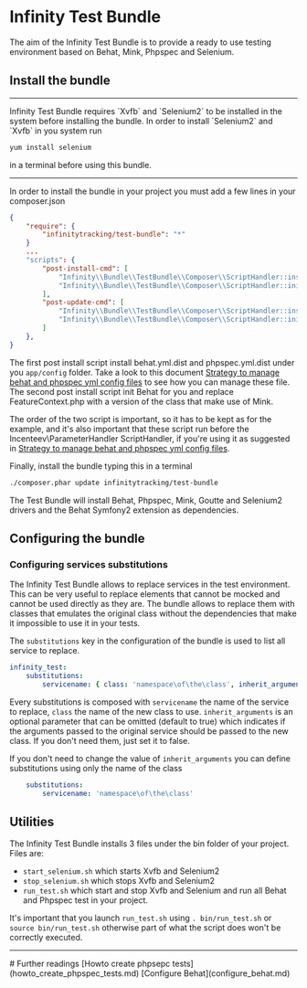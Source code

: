 # Infinity Test Bundle

The aim of the Infinity Test Bundle is to provide a ready to use testing environment based on Behat, Mink, Phpspec and Selenium.

## Install the bundle
<hr />
 Infinity Test Bundle requires `Xvfb` and `Selenium2` to be installed in the system before installing the bundle.
 In order to install `Selenium2` and `Xvfb` in you system run 
 
```sh
yum install selenium
```

 in a terminal before using this bundle.
 <hr />

In order to install the bundle in your project you must add a few lines in your composer.json

```json
{
    "require": {
        "infinitytracking/test-bundle": "*"
    }
    ...
    "scripts": {
        "post-install-cmd": [
      		"Infinity\\Bundle\\TestBundle\\Composer\\ScriptHandler::installConfigurationFiles",
      		"Infinity\\Bundle\\TestBundle\\Composer\\ScriptHandler::initBehat"
        ],
        "post-update-cmd": [
      		"Infinity\\Bundle\\TestBundle\\Composer\\ScriptHandler::installConfigurationFiles",
      		"Infinity\\Bundle\\TestBundle\\Composer\\ScriptHandler::initBehat"
        ]
    },
}
```

The first post install script install behat.yml.dist and phpspec.yml.dist under you `app/config` folder. Take a look to this document [Strategy to manage behat and phpspec yml config files](howto_manage_behat_and_phpspec_config.md) to see how you can manage these file.  
The second post install script init Behat for you and replace FeatureContext.php with a version of the class that make use of Mink.

The order of the two script is important, so it has to be kept as for the example, and it's also important that these script run before the Incenteev\ParameterHandler ScriptHandler, if you're using it as suggested in [Strategy to manage behat and phpspec yml config files](howto_manage_behat_and_phpspec_config.md).

Finally, install the bundle typing this in a terminal

```sh
./composer.phar update infinitytracking/test-bundle
```

The Test Bundle will install Behat, Phpspec, Mink, Goutte and Selenium2 drivers and the Behat Symfony2 extension as dependencies.

## Configuring the bundle
### Configuring services substitutions

The Infinity Test Bundle allows to replace services in the test environment. This can be very useful to replace elements that cannot be
mocked and cannot be used directly as they are.
The bundle allows to replace them with classes that emulates the original class without the dependencies that make it
impossible to use it in your tests.

The `substitutions` key in the configuration of the bundle is used to list all service to replace.

```yaml
infinity_test:
    substitutions:
        servicename: { class: 'namespace\of\the\class', inherit_arguments: true }
```

Every substitutions is composed with `servicename` the name of the service to replace, `class` the name of the new class to use.
`inherit_arguments` is an optional parameter that can be omitted (default to true) which indicates if the arguments passed to the
original service should be passed to the new class. If you don't need them, just set it to false.

If you don't need to change the value of `inherit_arguments` you can define substitutions using only the name of the class

```yaml
    substitutions:
        servicename: 'namespace\of\the\class'
```

## Utilities
The Infinity Test Bundle installs 3 files under the bin folder of your project.    
Files are:

* `start_selenium.sh` which starts Xvfb and Selenium2
* `stop_selenium.sh` which stops Xvfb and Selenium2
* `run_test.sh` which start and stop Xvfb and Selenium and run all Behat and Phpspec test in your project.

It's important that you launch `run_test.sh` using `. bin/run_test.sh` or `source bin/run_test.sh` otherwise part of what the script does won't be correctly executed.

<hr />
# Further readings
[Howto create phpsepc tests](howto_create_phpspec_tests.md)   
[Configure Behat](configure_behat.md)